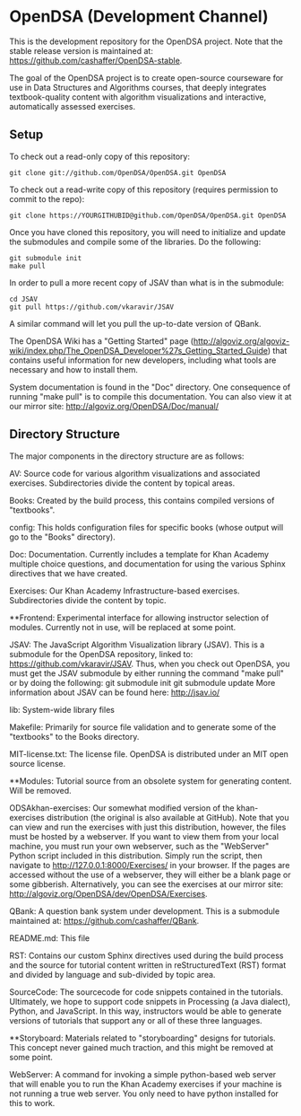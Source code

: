# OpenDSA (Development Channel)

This is the development repository for the OpenDSA project. Note that the stable
release version is maintained at:
https://github.com/cashaffer/OpenDSA-stable.

The goal of the OpenDSA project is to create open-source courseware for use in
Data Structures and Algorithms courses, that deeply integrates textbook-quality
content with algorithm visualizations and interactive, automatically assessed
exercises.

## Setup

To check out a read-only copy of this repository:

    git clone git://github.com/OpenDSA/OpenDSA.git OpenDSA

To check out a read-write copy of this repository (requires permission to commit
to the repo):

    git clone https://YOURGITHUBID@github.com/OpenDSA/OpenDSA.git OpenDSA

Once you have cloned this repository, you will need to initialize and update the
submodules and compile some of the libraries. Do the following:

    git submodule init
    make pull

In order to pull a more recent copy of JSAV than what is in the submodule:

    cd JSAV
    git pull https://github.com/vkaravir/JSAV

A similar command will let you pull the up-to-date version of QBank.

The OpenDSA Wiki has a "Getting Started" page
(http://algoviz.org/algoviz-wiki/index.php/The_OpenDSA_Developer%27s_Getting_Started_Guide)
that contains useful information for new developers, including what tools are
necessary and how to install them.

System documentation is found in the "Doc" directory. One consequence of running
"make pull" is to compile this documentation. You can also view it at our mirror
site: http://algoviz.org/OpenDSA/Doc/manual/


## Directory Structure

The major components in the directory structure are as follows:

AV: Source code for various algorithm visualizations and associated exercises.
Subdirectories divide the content by topical areas.

Books: Created by the build process, this contains compiled versions of
"textbooks".

config: This holds configuration files for specific books (whose output will go
to the "Books" directory).

Doc: Documentation. Currently includes a template for Khan Academy multiple
choice questions, and documentation for using the various Sphinx directives that
we have created.

Exercises: Our Khan Academy Infrastructure-based exercises. Subdirectories
divide the content by topic.

**Frontend: Experimental interface for allowing instructor selection of modules.
Currently not in use, will be replaced at some point.

JSAV: The JavaScript Algorithm Visualization library (JSAV). This is a submodule
for the OpenDSA repository, linked to: https://github.com/vkaravir/JSAV. Thus,
when you check out OpenDSA, you must get the JSAV submodule by either running
the command "make pull" or by doing the following:
  git submodule init
  git submodule update
More information about JSAV can be found here:
http://jsav.io/

lib: System-wide library files

Makefile: Primarily for source file validation and to generate some of the
"textbooks" to the Books directory.

MIT-license.txt: The license file. OpenDSA is distributed under an MIT open
source license.

**Modules: Tutorial source from an obsolete system for generating content. Will
be removed.

ODSAkhan-exercises: Our somewhat modified version of the khan-exercises
distribution (the original is also available at GitHub). Note that you can view
and run the exercises with just this distribution, however, the files must be
hosted by a webserver. If you want to view them from your local machine, you
must run your own webserver, such as the "WebServer" Python script included in
this distribution. Simply run the script, then navigate to
http://127.0.0.1:8000/Exercises/ in your browser. If the pages are accessed
without the use of a webserver, they will either be a blank page or some
gibberish. Alternatively, you can see the exercises at our mirror site:
http://algoviz.org/OpenDSA/dev/OpenDSA/Exercises.

QBank: A question bank system under development. This is a submodule maintained
at: https://github.com/cashaffer/QBank.

README.md: This file

RST: Contains our custom Sphinx directives used during the build process and the
source for tutorial content written in reStructuredText (RST) format and divided
by language and sub-divided by topic area.

SourceCode: The sourcecode for code snippets contained in the tutorials.
Ultimately, we hope to support code snippets in Processing (a Java dialect),
Python, and JavaScript. In this way, instructors would be able to generate
versions of tutorials that support any or all of these three languages.

**Storyboard: Materials related to "storyboarding" designs for tutorials. This
concept never gained much traction, and this might be removed at some point.

WebServer: A command for invoking a simple python-based web server that will
enable you to run the Khan Academy exercises if your machine is not running a
true web server. You only need to have python installed for this to work.
